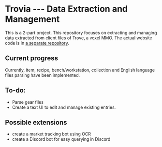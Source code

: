 # Trovia --- Data Extraction and Management

This is a 2-part project. This repository focuses on extracting and managing data extracted from client files of Trove, a voxel MMO. The actual website code is in [a separate repository](https://github.com/ngaionice/trovia-s).

## Current progress

Currently, item, recipe, bench/workstation, collection and English language files parsing have been implemented. 

## To-do:

- Parse gear files
- Create a text UI to edit and manage existing entries.

## Possible extensions

- create a market tracking bot using OCR
- create a Discord bot for easy querying in Discord
